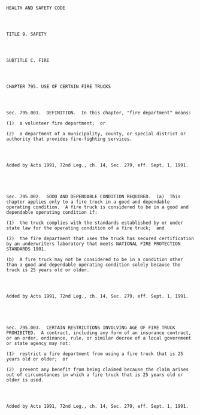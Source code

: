 ﻿
    
    
    	
    					
    
    
    HEALTH AND SAFETY CODE
    
      
    
    
    TITLE 9. SAFETY
    
      
    
    
    SUBTITLE C. FIRE
    
      
    
    
    CHAPTER 795. USE OF CERTAIN FIRE TRUCKS
    
      
    
    
    Sec. 795.001.  DEFINITION.  In this chapter, "fire department" means:
    
    (1)  a volunteer fire department;  or
    
    (2)  a department of a municipality, county, or special district or authority that provides fire-fighting services.
    
    
    
    
    Added by Acts 1991, 72nd Leg., ch. 14, Sec. 279, eff. Sept. 1, 1991.
    
    
    
    
    
    Sec. 795.002.  GOOD AND DEPENDABLE CONDITION REQUIRED.  (a)  This chapter applies only to a fire truck in a good and dependable operating condition.  A fire truck is considered to be in a good and dependable operating condition if:
    
    (1)  the truck complies with the standards established by or under state law for the operating condition of a fire truck;  and
    
    (2)  the fire department that uses the truck has secured certification by an underwriters laboratory that meets NATIONAL FIRE PROTECTION STANDARDS 1901.
    
    (b)  A fire truck may not be considered to be in a condition other than a good and dependable operating condition solely because the truck is 25 years old or older.
    
    
    
    
    Added by Acts 1991, 72nd Leg., ch. 14, Sec. 279, eff. Sept. 1, 1991.
    
    
    
    
    
    Sec. 795.003.  CERTAIN RESTRICTIONS INVOLVING AGE OF FIRE TRUCK PROHIBITED.  A contract, including any form of an insurance contract, or an order, ordinance, rule, or similar decree of a local government or state agency may not:
    
    (1)  restrict a fire department from using a fire truck that is 25 years old or older;  or
    
    (2)  prevent any benefit from being claimed because the claim arises out of circumstances in which a fire truck that is 25 years old or older is used.
    
    
    
    
    Added by Acts 1991, 72nd Leg., ch. 14, Sec. 279, eff. Sept. 1, 1991.
    
    
    
    
    				
